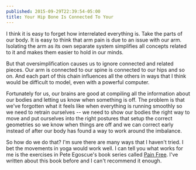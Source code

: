 ```yaml
---
published: 2015-09-29T22:39:54-05:00
title: Your Hip Bone Is Connected To Your
---
```

I think it is easy to forget how interrelated everything is. Take the parts of our body. It is easy to think that arm pain is due to an issue with our arm. Isolating the arm as its own separate system simplifies all concepts related to it and makes them easier to hold in our minds.

But that oversimplification causes us to ignore connected and related pieces. Our arm is connected to our spine is connected to our hips and so on. And each part of this chain influences all the others in ways that I think would be difficult to model, even with a powerful computer.

Fortunately for us, our brains are good at compiling all the information about our bodies and letting us know when something is off. The problem is that we've forgotten what it feels like when everything is running smoothly so we need to retrain ourselves -- we need to show our bodies the right way to move and put ourselves into the right postures that setup the correct geometries so we know when things are off and we can correct early instead of after our body has found a way to work around the imbalance.

So how do we do that? I'm sure there are many ways that I haven't tried. I bet the movements in yoga would work well. I can tell you what works for me is the exercises in Pete Egoscue's book series called [Pain Free](http://www.amazon.com/Pain-Free-Revolutionary-Stopping-Chronic/dp/0553379887). I've written about this book before and I can't recommend it enough.